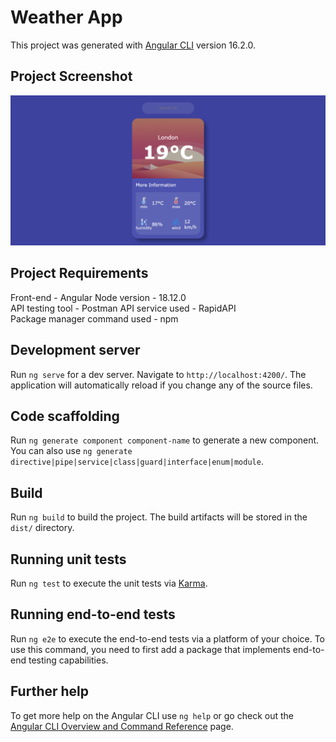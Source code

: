 # Weather App

This project was generated with [Angular CLI](https://github.com/angular/angular-cli) version 16.2.0.

## Project Screenshot
![Project Screenshot](https://github.com/RinkuAppstechy/images/blob/main/weatherAppImage.png)

## Project Requirements
Front-end - Angular
Node version - 18.12.0  
API testing tool - Postman 
API service used - RapidAPI    
Package manager command used - npm 

## Development server

Run `ng serve` for a dev server. Navigate to `http://localhost:4200/`. The application will automatically reload if you change any of the source files.

## Code scaffolding

Run `ng generate component component-name` to generate a new component. You can also use `ng generate directive|pipe|service|class|guard|interface|enum|module`.

## Build

Run `ng build` to build the project. The build artifacts will be stored in the `dist/` directory.

## Running unit tests

Run `ng test` to execute the unit tests via [Karma](https://karma-runner.github.io).

## Running end-to-end tests

Run `ng e2e` to execute the end-to-end tests via a platform of your choice. To use this command, you need to first add a package that implements end-to-end testing capabilities.

## Further help

To get more help on the Angular CLI use `ng help` or go check out the [Angular CLI Overview and Command Reference](https://angular.io/cli) page.
